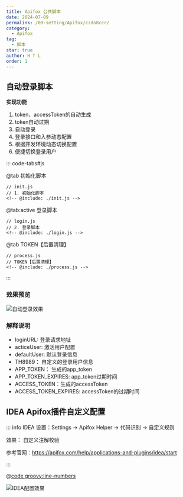 ```yaml
---
title: Apifox 公共脚本
date: 2024-07-09
permalink: /00-setting/Apifox/czdo8ccr/
category:
  - Apifox
tag:
  - 脚本
star: true
author: H T L
order: 1
---
```


## 自动登录脚本

**实现功能**
1. token、accessToken的自动生成
2. token自动过期
3. 自动登录
4. 登录接口和入参动态配置
5. 根据开发环境动态切换配置
6. 便捷切换登录用户



::: code-tabs#js

@tab 初始化脚本
```js:line-numbers
// init.js
// 1. 初始化脚本
<!-- @include: ./init.js -->
```

@tab:active 登录脚本
```js:line-numbers
// login.js
// 2. 登录脚本
<!-- @include: ./login.js -->
```

@tab TOKEN【后置清理】
```js:line-numbers
// process.js
// TOKEN【后置清理】
<!-- @include: ./process.js -->
```

:::



### 效果预览

![自动登录效果](http://images.hicoding.top/i/2024/07/26/r10jey-2.webp)


### 解释说明

- loginURL: 登录请求地址
- acticeUser: 激活用户配置
- defaultUser: 默认登录信息
- TH8989： 自定义的登录用户信息
- APP_TOKEN： 生成的app_token
- APP_TOKEN_EXPIRES: app_token过期时间
- ACCESS_TOKEN：生成的accessToken
- ACCESS_TOKEN_EXPIRES: accessToken的过期时间



## IDEA Apifox插件自定义配置

::: info
IDEA 设置：Settings -> Apifox Helper -> 代码识别 -> 自定义规则

效果： 自定义注解校验

参考官网：https://apifox.com/help/applications-and-plugins/idea/start

:::


@[code groovy:line-numbers](./apifox.groovy)


![IDEA配置效果](http://images.hicoding.top/i/2024/07/26/qyij8e-2.webp)
